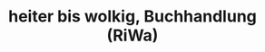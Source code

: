 ---
title: "heiter bis wolkig, Buchhandlung (RiWa)"
url: /halle-saale/heiter-bis-wolkig-buchhandlung-riwa/
shop: Bücher
---